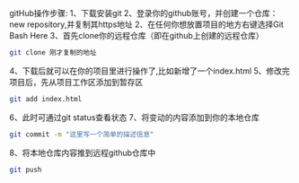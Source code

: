 gitHub操作步骤:
1、下载安装git
2、登录你的github账号，并创建一个仓库：new repository,并复制其https地址
2、在任何你想放置项目的地方右键选择Git Bash Here
3、首先clone你的远程仓库（即在github上创建的远程仓库）
```bash
git clone 刚才复制的地址
```
4、下载后就可以在你的项目里进行操作了,比如新增了一个index.html
5、修改完项目后，先从项目工作区添加到暂存区
```bash
git add index.html
```
6、此时可通过git status查看状态
7、将变动的内容添加到你的本地仓库
```bash
git commit -m "这里写一个简单的描述信息"
```
8、将本地仓库内容推到远程github仓库中
```bash
git push
```
